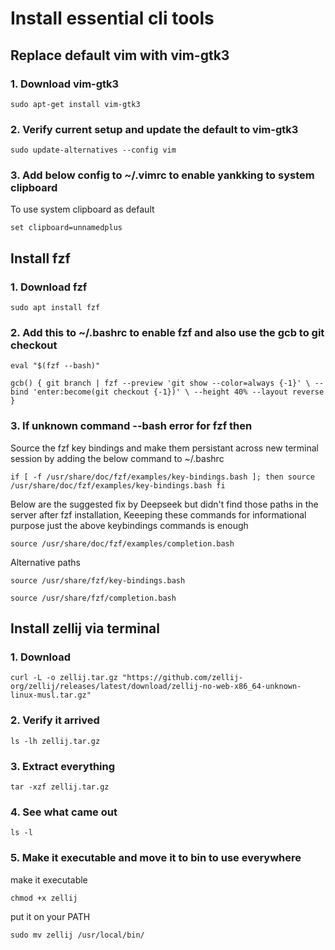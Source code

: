# Install essential cli tools

## Replace default vim with vim-gtk3

### 1. Download vim-gtk3

`sudo apt-get install vim-gtk3`

### 2. Verify current setup and update the default to vim-gtk3

`sudo update-alternatives --config vim`

### 3. Add below config to ~/.vimrc to enable yankking to system clipboard

To use system clipboard as default

`set clipboard=unnamedplus`

## Install fzf

### 1. Download fzf

`sudo apt install fzf`

### 2. Add this to ~/.bashrc to enable fzf and also use the gcb to git checkout

`eval "$(fzf --bash)"`

`gcb() {
    git branch | fzf --preview 'git show --color=always {-1}' \
                    --bind 'enter:become(git checkout {-1})' \
                    --height 40% --layout reverse
}`

### 3. If unknown command --bash error for fzf then

Source the fzf key bindings and make them persistant across new terminal session by adding the below command to ~/.bashrc

`if [ -f /usr/share/doc/fzf/examples/key-bindings.bash ]; then
    source /usr/share/doc/fzf/examples/key-bindings.bash
fi`

Below are the suggested fix by Deepseek but didn't find those paths in the server after fzf installation, Keeeping these commands for informational purpose just the above keybindings commands is enough

`source /usr/share/doc/fzf/examples/completion.bash`

Alternative paths

`source /usr/share/fzf/key-bindings.bash`

`source /usr/share/fzf/completion.bash`

## Install zellij via terminal

### 1. Download
`curl -L -o zellij.tar.gz "https://github.com/zellij-org/zellij/releases/latest/download/zellij-no-web-x86_64-unknown-linux-musl.tar.gz"`

### 2. Verify it arrived
`ls -lh zellij.tar.gz`

### 3. Extract everything
`tar -xzf zellij.tar.gz`

### 4. See what came out
`ls -l`

### 5. Make it executable and move it to bin to use everywhere 
make it executable

`chmod +x zellij`

put it on your PATH

`sudo mv zellij /usr/local/bin/`
